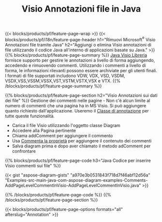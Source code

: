 ﻿---
title: Visio Annotazioni file in Java
url: /it/java/annotation/
description: Aggiungi o rimuovi l'annotazione dei dati di Visio con poche righe di codice Java.
---
{{< blocks/products/pf/feature-page-wrap >}}
{{< blocks/products/pf/i18n/feature-page-header h1="Rimuovi Microsoft<sup>&reg;</sup> Visio Annotazioni file tramite Java" h2="Aggiungi o elimina Visio annotazioni di file utilizzando il codice Java all\'interno di applicazioni basate su Java." >}}
{{% blocks/products/pf/feature-page-summary %}}
[Java Visio Libreria](/diagram/java/) fornisce supporto per gestire le annotazioni a livello di forma aggiungendo, accedendo e rimuovendo commenti. Utilizzando i commenti a livello di forma, le informazioni rilevanti possono essere archiviate per gli utenti finali. I formati di file supportati includono VDW, VDX, VSD, VSDM, VSDX,VSS,VSSM,VSSX,VST,VSTM,VSTX,VSX e VTX.
{{% /blocks/products/pf/feature-page-summary %}}

{{% blocks/products/pf/feature-page-section h2="Visio Annotazioni sui dati dei file" %}}
Gestione dei commenti nelle pagine - Non c'è alcun limite al numero di commenti che una pagina ha in MS Visio. Si può aggiungere quanto richiesto dall'applicazione. Useremo il [Classe di annotazione](https://apireference.aspose.com/diagram/java/com.aspose.diagram/annotation) per tutte queste funzionalità.

+ Carica il file Visio utilizzando l'oggetto classe Diagram
+ Accedere alla Pagina pertinente 
+ Chiama addComment per aggiungere il commento
+ Usa [Commenta la proprietà](https://apireference.aspose.com/diagram/java/com.aspose.diagram/annotation#Comment) per aggiungere il contenuto dei commenti 
+ Salva diagram prima e dopo aver chiamato il metodo adComment per confrontare

{{% blocks/products/pf/feature-page-code h3="Java Codice per inserire Visio commenti sui file" %}}

{{< gist "aspose-diagram-gists" "a970e3b0531843f718d7f46abf12d56a" "Examples-src-main-java-com-aspose-diagram-examples-Comments-AddPageLevelCommentInVisio-AddPageLevelCommentInVisio.java" >}}

{{% /blocks/products/pf/feature-page-code %}}
{{% /blocks/products/pf/feature-page-section %}}

{{< blocks/products/pf/feature-page-options formats="all" afterslug="Annotation" >}}